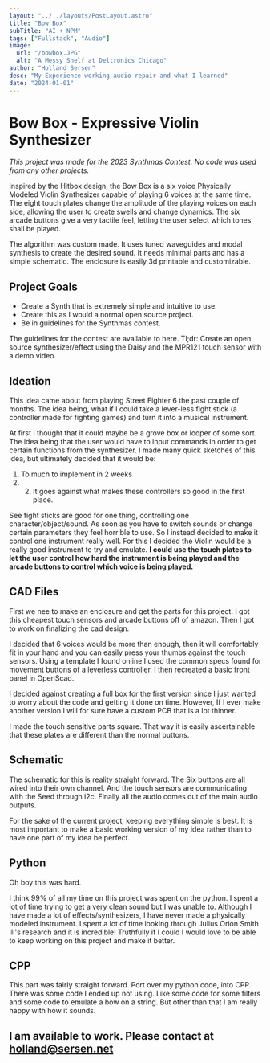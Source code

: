 ```yaml
---
layout: "../../layouts/PostLayout.astro"
title: "Bow Box"
subTitle: "AI + NPM"
tags: ["Fullstack", "Audio"]
image:
  url: "/bowbox.JPG"
  alt: "A Messy Shelf at Deltronics Chicago"
author: "Holland Sersen"
desc: "My Experience working audio repair and what I learned"
date: "2024-01-01"
---
```


# Bow Box - Expressive Violin Synthesizer

*This project was made for the 2023 Synthmas Contest. No code was used from any other projects.*

Inspired by the Hitbox design, the Bow Box is a six voice Physically Modeled Violin Synthesizer capable of playing 6 voices at the same time. The eight touch plates change the amplitude of the playing voices on each side, allowing the user to create swells and change dynamics. The six arcade buttons give a very tactile feel, letting the user select which tones shall be played. 

The algorithm was custom made. It uses tuned waveguides and modal synthesis to create the desired sound. It needs minimal parts and has a simple schematic. The enclosure is easily 3d printable and customizable. 

## Project Goals

- Create a Synth that is extremely simple and intuitive to use.
- Create this as I would a normal open source project. 
- Be in guidelines for the Synthmas contest.

The guidelines for the contest are available to here. Tl;dr: Create an open source synthesizer/effect using the Daisy and the MPR121 touch sensor with a demo video.


## Ideation

This idea came about from playing Street Fighter 6 the past couple of months. The idea being, what if I could take a lever-less fight stick (a controller made for fighting games) and turn it into a musical instrument. 

At first I thought that it could maybe be a grove box or looper of some sort. The idea being that the user would have to input commands in order to get certain functions from the synthesizer. I made many quick sketches of this idea, but ultimately decided that it would be:

1. To much to implement in 2 weeks
2. 2. It goes against what makes these controllers so good in the first place. 

See fight sticks are good for one thing, controlling one character/object/sound. As soon as you have to switch sounds or change certain parameters they feel horrible to use. So I instead decided to make it control one instrument really well. For this I decided the Violin would be a really good instrument to try and emulate. **I could use the touch plates to let the user control how hard the instrument is being played and the arcade buttons to control which voice is being played.**  

## CAD Files
First we nee to make an enclosure and get the parts for this project. I got this cheapest touch sensors and arcade buttons off of amazon. Then I got to work on finalizing the cad design. 

I decided that 6 voices would be more than enough, then it will comfortably fit in your hand and you can easily press your thumbs against the touch sensors. Using a template I found online I used the common specs found for movement buttons of a leverless controller. I then recreated a basic front panel in OpenScad. 

I decided against creating a full box for the first version since I just wanted to worry about the code and getting it done on time. However, If I ever make another version I will for sure have a custom PCB that is a lot thinner. 

I made the touch sensitive parts square. That way it is easily ascertainable that these plates are different than the normal buttons. 

## Schematic 

The schematic for this is reality straight forward. The Six buttons are all wired into their own channel. And the touch sensors are communicating with the Seed through i2c. Finally all the audio comes out of the main audio outputs. 

For the sake of the current project, keeping everything simple is best. It is most important to make a basic working version of my idea rather than to have one part of my idea be perfect. 

## Python

Oh boy this was hard. 

I think 99% of all my time on this project was spent on the python. I spent a lot of time trying to get a very clean sound but I was unable to. Although I have made a lot of effects/synthesizers, I have never made a physically modeled instrument. I spent a lot of time looking through Julius Orion Smith III's research and it is incredible! Truthfully if I could I would love to be able to keep working on this project and make it better.

## CPP

This part was fairly straight forward. Port over my python code, into CPP. There was some code I ended up not using. Like some code for some filters and some code to emulate a bow on a string. But other than that I am really happy with how it sounds.

## I am available to work. Please contact at holland@sersen.net 